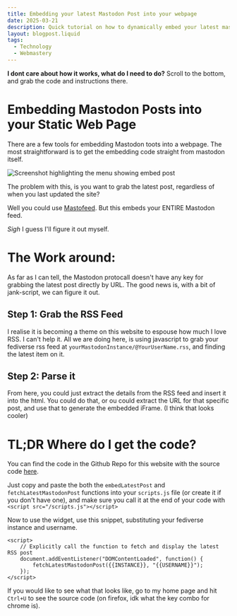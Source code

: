 ```yaml
---
title: Embedding your latest Mastodon Post into your webpage
date: 2025-03-21
description: Quick tutorial on how to dynamically embed your latest mastodon post into your static webpage
layout: blogpost.liquid
tags:
  - Technology
  - Webmastery
---
```



**I dont care about how it works, what do I need to do?** Scroll to the bottom, and grab the code and instructions there.

# Embedding Mastodon Posts into your Static Web Page

There are a few tools for embedding Mastodon toots into a webpage. The most straightforward is to get the embedding code straight from mastodon itself.

![Screenshot highlighting the menu showing embed post](/Assets/20250321EmbedToot.png)

The problem with this, is you want to grab the latest post, regardless of when you last updated the site?

Well you could use [Mastofeed](https://mastofeed.com/). But this embeds your ENTIRE Mastodon feed. 

*Sigh* I guess I'll figure it out myself.

# The Work around:

As far as I can tell, the Mastodon protocall doesn't have any key for grabbing the latest post directly by URL. The good news is, with a bit of jank-script, we can figure it out. 

## Step 1: Grab the RSS Feed

I realise it is becoming a theme on this website to espouse how much I love RSS. I can't help it. All we are doing here, is using javascript to grab your fediverse rss feed at `yourMastodonInstance/@YourUserName.rss`, and finding the latest item on it. 

## Step 2: Parse it

From here, you could just extract the details from the RSS feed and insert it into the html. You could do that, or ou could extract the URL for that specific post, and use that to generate the embedded iFrame. (I think that looks cooler)


# TL;DR Where do I get the code?

You can find the code in the Github Repo for this website with the source code [here](https://github.com/CaffeineAndLasers/CaffeineAndLasers.github.io/blob/main/content/scripts.js). 

Just copy and paste the both the `embedLatestPost` and `fetchLatestMastodonPost` functions into your `scripts.js` file (or create it if you don't have one), and make sure you call it at the end of your code with  `<script src="/scripts.js"></script>`

Now to use the widget, use this snippet, substituting your fediverse instance and username.

```
<script>
    // Explicitly call the function to fetch and display the latest RSS post
    document.addEventListener("DOMContentLoaded", function() {
        fetchLatestMastodonPost({{INSTANCE}}, "{{USERNAME}}");
    });
</script>
```

If you would like to see what that looks like, go to my home page and hit `Ctrl+U` to see the source code (on firefox, idk what the key combo for chrome is).